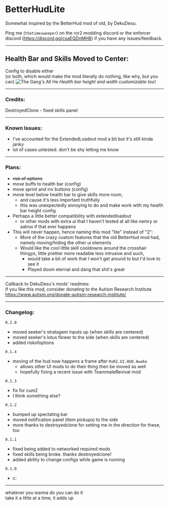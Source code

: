 # BetterHudLite

Somewhat inspired by the BetterHud mod of old, by DekuDesu.

Ping me (`thetimesweeper`) on the ror2 modding discord or the enforcer discord (https://discord.gg/csaEQDnMH8) if you have any issues/feedback.  

___
## Health Bar and Skills Moved to Center:
Config to disable either  
(or both, which would make the mod literally do nothing, like why, but you can)
![The Gang's All He](https://i.imgur.com/lGdkHK4.png)
*Health bar height and width customizable too!*
___
### Credits:
DestroyedClone - fixed skills panel
___
### Known Issues:
 - I've accounted for the ExtendedLoadout mod a bit but it's still kinda janky
 - lot of cases untested. don't be shy letting me know
___
### Plans:
 - ~~risk of options~~
 - move buffs to health bar (config)
 - move sprint and inv buttons (config)
 - move level below health bar to give skills more room, 
   - and cause it's less important truthfully
   - this was unexpectedly annoying to do and make work with my health bar height config
 - Perhaps a little better compatibility with extendedloadout
   - or other mods with extra ui that I haven't tested at all like nemry or aatrox if that ever happens
 - This will never happen, hence naming this mod "lite" instead of "2": 
   - More of the crazy custom features that the old BetterHud mod had, namely moving/hiding the other ui elements
   - Would like the cool little skill cooldowns around the crosshair thingys, little prettier more readable less intrusive and such, 
     - would take a bit of work that I won't get around to but I'd love to see it
     - Played doom eternal and dang that shit's great  
___
  
Callback to DekuDesu's mods' readmes:  
If you like this mod, consider donating to the Autism Research Institute https://www.autism.org/donate-autism-research-institute/  
___
### Changelog:

`0.2.0`
- moved seeker's stratagem inputs up (when skills are centered)
- moved seeker's lotus flower to the side (when skills are centered)
- added riskofoptions

`0.1.4`
 - moving of the hud now happens a frame after `RoR2.UI.HUD.Awake`
   - allows other UI mods to do their thing then be moved as well
   - hopefully fixing a recent issue with TeammateRevival mod

`0.1.3`
 - fix for cum2
 - I think something else?


`0.1.2` 
  - bumped up spectating bar
  - moved notification panel (item pickups) to the side
  - more thanks to destroyedclone for setting me in the direction for these, too
 
`0.1.1` 
  - fixed being added to networked required mods
  - fixed skills being broke. thanks destroyedclone!
  - added ability to change configs while game is running

`0.1.0` 
  - c:

___

whatever you wanna do you can do it  
take it a little at a time, it adds up